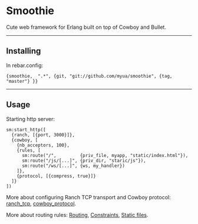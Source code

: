 # Smoothie
Cute web framework for Erlang built on top of Cowboy and Bullet.

----
## Installing

In rebar.config:

    {smoothie,  ".*", {git, "git://github.com/myua/smoothie", {tag, "master"} }}

----
## Usage

Starting http server:

    sm:start_http([
      {ranch, [{port, 3000}]},
      {cowboy, [
        {nb_acceptors, 100},
        {rules, [
          sm:route("/",         {priv_file, myapp, "static/index.html"}),
          sm:route("/js/[...]", {priv_dir, "staric/js"}),
          sm:route("/ws/[...]", {ws, my_handler})
        ]},
        {protocol, [{compress, true}]}
      ]}
    ])

More about configuring Ranch TCP transport and Cowboy protocol: 
[ranch\_tcp](http://ninenines.eu/docs/en/ranch/HEAD/manual/ranch_tcp/), 
[cowboy\_protocol](http://ninenines.eu/docs/en/cowboy/HEAD/manual/cowboy_protocol/).

More about routing rules:
[Routing](http://ninenines.eu/docs/en/cowboy/HEAD/guide/routing), 
[Constraints](http://ninenines.eu/docs/en/cowboy/HEAD/guide/constraints), 
[Static files](http://ninenines.eu/docs/en/cowboy/HEAD/guide/static_files).